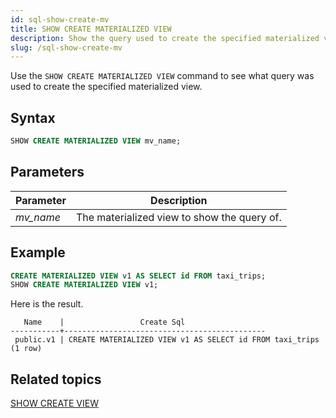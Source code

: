 ```yaml
---
id: sql-show-create-mv
title: SHOW CREATE MATERIALIZED VIEW
description: Show the query used to create the specified materialized view. 
slug: /sql-show-create-mv
---
```

<head>
  <link rel="canonical" href="https://docs.risingwave.com/docs/current/sql-show-create-mv/" />
</head>

Use the `SHOW CREATE MATERIALIZED VIEW` command to see what query was used to create the specified materialized view. 

## Syntax

```sql
SHOW CREATE MATERIALIZED VIEW mv_name;
```

## Parameters
 |Parameter    | Description|
|---------------|------------|
|*mv_name* |The materialized view to show the query of.|

## Example

```sql
CREATE MATERIALIZED VIEW v1 AS SELECT id FROM taxi_trips;
SHOW CREATE MATERIALIZED VIEW v1;
```

Here is the result.
```
   Name    |                 Create Sql                  
-----------+---------------------------------------------
 public.v1 | CREATE MATERIALIZED VIEW v1 AS SELECT id FROM taxi_trips
(1 row)
```

## Related topics

[SHOW CREATE VIEW](sql-show-create-view.md)